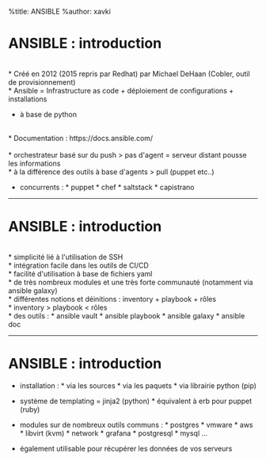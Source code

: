%title: ANSIBLE
%author: xavki


# ANSIBLE : introduction


<br>
* Créé en 2012 (2015 repris par Redhat) par Michael DeHaan (Cobler, outil de provisionnement)

<br>
* Ansible = Infrastructure as code + déploiement de configurations + installations

* à base de python

<br>
* Documentation : https://docs.ansible.com/

<br>
<br>
* orchestrateur basé sur du push > pas d'agent = serveur distant pousse les informations

<br>
* à la différence des outils à base d'agents > pull (puppet etc..)

* concurrents :
		* puppet
		* chef
		* saltstack
		* capistrano

------------------------------------------------------------------------------------------------------------------------

# ANSIBLE : introduction


<br>
* simplicité lié à l'utilisation de SSH

<br>
* intégration facile dans les outils de CI/CD

<br>
* facilité d'utilisation à base de fichiers yaml

<br>
* de très nombreux modules et une très forte communauté (notamment via ansible galaxy)

<br>
* différentes notions et déinitions : inventory + playbook + rôles

<br>
* inventory > playbook < rôles

<br>
* des outils :
		* ansible vault
		* ansible playbook
		* ansible galaxy
		* ansible doc

------------------------------------------------------------------------------------------------------------------------

# ANSIBLE : introduction


* installation :
		* via les sources
		* via les paquets
		* via librairie python (pip)

* système de templating = jinja2 (python)
		* équivalent à erb pour puppet (ruby)

* modules sur de nombreux outils communs :
		* postgres
		* vmware
		* aws
		* libvirt (kvm)
		* network
		* grafana
		* postgresql
		* mysql
		...

* également utilisable pour récupérer les données de vos serveurs
